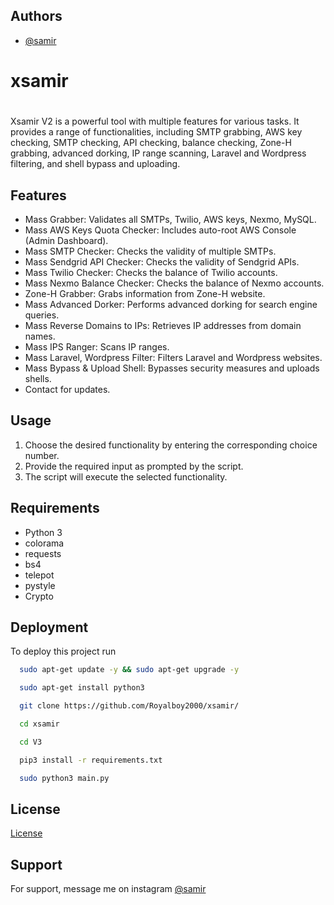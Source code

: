 
## Authors

- [@samir](https://www.instagram.com/s.a.m.i.r_012/)

# xsamir
# 

Xsamir V2 is a powerful tool with multiple features for various tasks. It provides a range of functionalities, including SMTP grabbing, AWS key checking, SMTP checking, API checking, balance checking, Zone-H grabbing, advanced dorking, IP range scanning, Laravel and Wordpress filtering, and shell bypass and uploading. 

## Features

- Mass Grabber: Validates all SMTPs, Twilio, AWS keys, Nexmo, MySQL.
- Mass AWS Keys Quota Checker: Includes auto-root AWS Console (Admin Dashboard).
- Mass SMTP Checker: Checks the validity of multiple SMTPs.
- Mass Sendgrid API Checker: Checks the validity of Sendgrid APIs.
- Mass Twilio Checker: Checks the balance of Twilio accounts.
- Mass Nexmo Balance Checker: Checks the balance of Nexmo accounts.
- Zone-H Grabber: Grabs information from Zone-H website.
- Mass Advanced Dorker: Performs advanced dorking for search engine queries.
- Mass Reverse Domains to IPs: Retrieves IP addresses from domain names.
- Mass IPS Ranger: Scans IP ranges.
- Mass Laravel, Wordpress Filter: Filters Laravel and Wordpress websites.
- Mass Bypass & Upload Shell: Bypasses security measures and uploads shells.
- Contact for updates.

## Usage

1. Choose the desired functionality by entering the corresponding choice number.
2. Provide the required input as prompted by the script.
3. The script will execute the selected functionality.

## Requirements

- Python 3
- colorama
- requests
- bs4
- telepot
- pystyle
- Crypto




## Deployment

To deploy this project run

```bash
  sudo apt-get update -y && sudo apt-get upgrade -y
```
```bash
  sudo apt-get install python3 
```
```bash
  git clone https://github.com/Royalboy2000/xsamir/
```
```bash
  cd xsamir
```
```bash
  cd V3
```
```bash
  pip3 install -r requirements.txt
```
```bash
  sudo python3 main.py
```



## License

[License](https://choosealicense.com/licenses/mit/)


## Support

For support, message me on instagram [@samir](https://www.instagram.com/s.a.m.i.r_012/)

